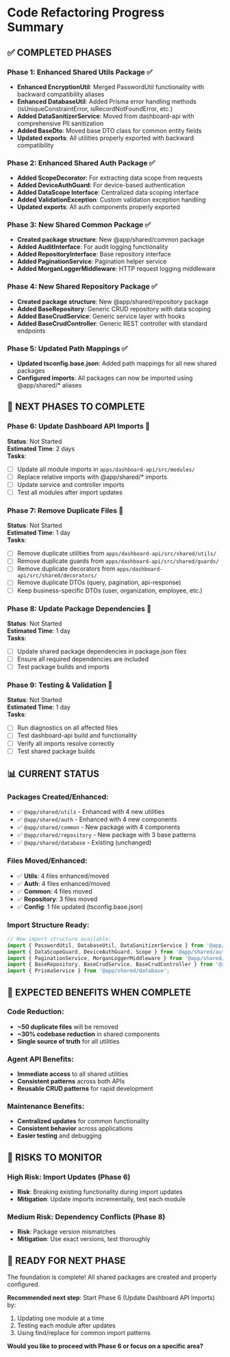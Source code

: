 # Code Refactoring Progress Summary

## ✅ **COMPLETED PHASES**

### **Phase 1: Enhanced Shared Utils Package** ✅
- **Enhanced EncryptionUtil**: Merged PasswordUtil functionality with backward compatibility aliases
- **Enhanced DatabaseUtil**: Added Prisma error handling methods (isUniqueConstraintError, isRecordNotFoundError, etc.)
- **Added DataSanitizerService**: Moved from dashboard-api with comprehensive PII sanitization
- **Added BaseDto**: Moved base DTO class for common entity fields
- **Updated exports**: All utilities properly exported with backward compatibility

### **Phase 2: Enhanced Shared Auth Package** ✅
- **Added ScopeDecorator**: For extracting data scope from requests
- **Added DeviceAuthGuard**: For device-based authentication
- **Added DataScope Interface**: Centralized data scoping interface
- **Added ValidationException**: Custom validation exception handling
- **Updated exports**: All auth components properly exported

### **Phase 3: New Shared Common Package** ✅
- **Created package structure**: New @app/shared/common package
- **Added AuditInterface**: For audit logging functionality
- **Added RepositoryInterface**: Base repository interface
- **Added PaginationService**: Pagination helper service
- **Added MorganLoggerMiddleware**: HTTP request logging middleware

### **Phase 4: New Shared Repository Package** ✅
- **Created package structure**: New @app/shared/repository package
- **Added BaseRepository**: Generic CRUD repository with data scoping
- **Added BaseCrudService**: Generic service layer with hooks
- **Added BaseCrudController**: Generic REST controller with standard endpoints

### **Phase 5: Updated Path Mappings** ✅
- **Updated tsconfig.base.json**: Added path mappings for all new shared packages
- **Configured imports**: All packages can now be imported using @app/shared/* aliases

## 🔄 **NEXT PHASES TO COMPLETE**

### **Phase 6: Update Dashboard API Imports** 🚧
**Status**: Not Started  
**Estimated Time**: 2 days  
**Tasks**:
- [ ] Update all module imports in `apps/dashboard-api/src/modules/`
- [ ] Replace relative imports with @app/shared/* imports
- [ ] Update service and controller imports
- [ ] Test all modules after import updates

### **Phase 7: Remove Duplicate Files** 🚧
**Status**: Not Started  
**Estimated Time**: 1 day  
**Tasks**:
- [ ] Remove duplicate utilities from `apps/dashboard-api/src/shared/utils/`
- [ ] Remove duplicate guards from `apps/dashboard-api/src/shared/guards/`
- [ ] Remove duplicate decorators from `apps/dashboard-api/src/shared/decorators/`
- [ ] Remove duplicate DTOs (query, pagination, api-response)
- [ ] Keep business-specific DTOs (user, organization, employee, etc.)

### **Phase 8: Update Package Dependencies** 🚧
**Status**: Not Started  
**Estimated Time**: 1 day  
**Tasks**:
- [ ] Update shared package dependencies in package.json files
- [ ] Ensure all required dependencies are included
- [ ] Test package builds and imports

### **Phase 9: Testing & Validation** 🚧
**Status**: Not Started  
**Estimated Time**: 1 day  
**Tasks**:
- [ ] Run diagnostics on all affected files
- [ ] Test dashboard-api build and functionality
- [ ] Verify all imports resolve correctly
- [ ] Test shared package builds

## 📊 **CURRENT STATUS**

### **Packages Created/Enhanced**:
- ✅ `@app/shared/utils` - Enhanced with 4 new utilities
- ✅ `@app/shared/auth` - Enhanced with 4 new components  
- ✅ `@app/shared/common` - New package with 4 components
- ✅ `@app/shared/repository` - New package with 3 base patterns
- ✅ `@app/shared/database` - Existing (unchanged)

### **Files Moved/Enhanced**:
- ✅ **Utils**: 4 files enhanced/moved
- ✅ **Auth**: 4 files enhanced/moved  
- ✅ **Common**: 4 files moved
- ✅ **Repository**: 3 files moved
- ✅ **Config**: 1 file updated (tsconfig.base.json)

### **Import Structure Ready**:
```typescript
// New import structure available:
import { PasswordUtil, DatabaseUtil, DataSanitizerService } from '@app/shared/utils';
import { DataScopeGuard, DeviceAuthGuard, Scope } from '@app/shared/auth';
import { PaginationService, MorganLoggerMiddleware } from '@app/shared/common';
import { BaseRepository, BaseCrudService, BaseCrudController } from '@app/shared/repository';
import { PrismaService } from '@app/shared/database';
```

## 🎯 **EXPECTED BENEFITS WHEN COMPLETE**

### **Code Reduction**:
- **~50 duplicate files** will be removed
- **~30% codebase reduction** in shared components
- **Single source of truth** for all utilities

### **Agent API Benefits**:
- **Immediate access** to all shared utilities
- **Consistent patterns** across both APIs
- **Reusable CRUD patterns** for rapid development

### **Maintenance Benefits**:
- **Centralized updates** for common functionality
- **Consistent behavior** across applications
- **Easier testing** and debugging

## 🚨 **RISKS TO MONITOR**

### **High Risk**: Import Updates (Phase 6)
- **Risk**: Breaking existing functionality during import updates
- **Mitigation**: Update imports incrementally, test each module

### **Medium Risk**: Dependency Conflicts (Phase 8)  
- **Risk**: Package version mismatches
- **Mitigation**: Use exact versions, test thoroughly

## 🔧 **READY FOR NEXT PHASE**

The foundation is complete! All shared packages are created and properly configured. 

**Recommended next step**: Start Phase 6 (Update Dashboard API Imports) by:
1. Updating one module at a time
2. Testing each module after updates
3. Using find/replace for common import patterns

**Would you like to proceed with Phase 6 or focus on a specific area?**